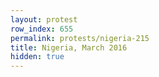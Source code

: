 ```yaml
---
layout: protest
row_index: 655
permalink: protests/nigeria-215
title: Nigeria, March 2016
hidden: true
---
```

